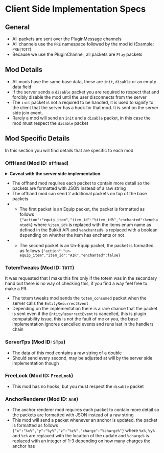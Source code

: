 # Client Side Implementation Specs

## General
- All packets are sent over the PluginMessage channels
- All channels use the `PRE` namespace followed by the mod id (Example: `PRE|TOTT`)
- Because we use the PluginChannel, all packets are `Play` packets

## Mod Details
- All mods have the same base data, these are `init`, `disable` or an empty data field
- If the server sends a `disable` packet you are required to respect that and forcibly disable the mod until the user disconnects from the server
- The `init` packet is not a required to be handled, it is used to signify to the client that the server has a hook for that mod. It is sent on the server side join event.
- Rarely a mod will send an `init` and a `disable` packet, in this case the mod must respect the `disable` packet

## Mod Specific Details
In this section you will find details that are specific to each mod

### OffHand (Mod ID: `OffHand`)
<details>
<summary><strong>Caveat with the server side implementation</strong></summary>


There are some caveats with this mod, when the server is using the base implementation this packet will only get sent every `0.5s` (`10 ticks`).<br/>
The reason for this is that there is no singular guaranteed method to check if the offhand item has been changed.<br/>
So we run a task timer to see if the value has changed from last iteration, this also (marginally) reduces memory usage client side.<br/>
You only have to construct an item stack with the material type and enchant it with a random enchant to display as those are the only things that matter to display the item
</details>

- The offhand mod requires each packet to contain more detail so the packets are formatted with JSON instead of a raw string
- The offhand mod can send 2 additional packets on top of the base packets
- - The first packet is an Equip packet, the packet is formatted as follows `{"action":"equip_item","item_id":"%item_id%","enchanted":%enchanted%}` where `%item_id%` is replaced with the items enum name as defined in the Bukkit API and `%enchanted%` is replaced with a boolean depending on whether the item has enchants or not 
- - The second packet is an Un-Equip packet, the packet is formatted as follows `{"action":"un-equip_item","item_id":"AIR","enchanted":false}`

### TotemTweaks (Mod ID: `TOTT`)
It was requested that I make this fire only if the totem was in the secondary hand but there is no way of checking this, if you find a way feel free to make a PR.

- The totem tweaks mod sends the `totem_consumed` packet when the server calls the `EntityResurrectEvent`
- Depending on the implementation there is a rare chance that the packet is sent even if the `EntityResurrectEvent` is cancelled, this is plugin compatability issue, this is not the fault of me or you, the base implementation ignores cancelled events and runs last in the handlers chain

### ServerTps (Mod ID: `STps`)
- The data of this mod contains a raw string of a double
- Should send every second, may be adjusted at will by the server side implementation though

### FreeLook (Mod ID: `FreeLook`)
- This mod has no hooks, but you must respect the `disable` packet

### AnchorRenderer (Mod ID: `AnR`)
- The anchor renderer mod requires each packet to contain more detail so the packets are formatted with JSON instead of a raw string
- This mod will send a packet whenever an anchor is updated, the packet is formatted as follows
`{"x":"%x%","y":"%y%","z":"%z%","charge":"%charge%"}` where `%x%`, `%y%` and `%z%` are replaced with the location of the update and `%charge%` is replaced with an integer of 1-3 depending on how many charges the anchor has